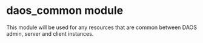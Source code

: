 # daos_common module

This module will be used for any resources that are common between DAOS
admin, server and client instances.
